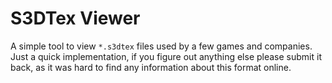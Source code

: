 # S3DTex Viewer

A simple tool to view `*.s3dtex` files used by a few games and companies. Just a quick implementation, if you figure out anything else please submit it back, as it was hard to find any information about this format online.
